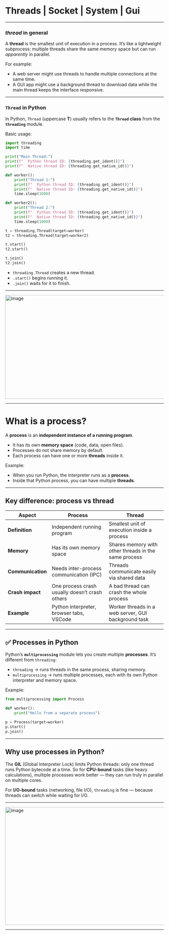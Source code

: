 # Threads | Socket | System | Gui
---


### *thread* in general

A **thread** is the smallest unit of execution in a process.
It’s like a lightweight subprocess: multiple threads share the same memory space but can run *apparently* in parallel.

For example:

* A web server might use threads to handle multiple connections at the same time.
* A GUI app might use a background thread to download data while the main thread keeps the interface responsive.

---

### `Thread` in Python

In Python, `Thread` (uppercase **T**) usually refers to the **`Thread` class** from the **`threading`** module.

Basic usage:

```python
import threading
import time

print("Main Thread:")
print(f"  Python thread ID: {threading.get_ident()}")
print(f"  Native thread ID: {threading.get_native_id()}")

def worker():
    print("Thread 1:")
    print(f"  Python thread ID: {threading.get_ident()}")
    print(f"  Native thread ID: {threading.get_native_id()}")
    time.sleep(1000)

def worker2():
    print("Thread 2:")
    print(f"  Python thread ID: {threading.get_ident()}")
    print(f"  Native thread ID: {threading.get_native_id()}")
    time.sleep(1000)

t = threading.Thread(target=worker)
t2 = threading.Thread(target=worker2)

t.start()
t2.start()

t.join()
t2.join()


```

* `threading.Thread` creates a new thread.
* `.start()` begins running it.
* `.join()` waits for it to finish.

---

<img width="1007" height="330" alt="image" src="https://github.com/user-attachments/assets/bd5f238b-3a86-4885-b99f-37c2cff9679d" />

---

#  What is a **process**?

A **process** is an **independent instance of a running program**.

* It has its own **memory space** (code, data, open files).
* Processes do not share memory by default.
* Each process can have one or more **threads** inside it.

Example:

* When you run Python, the interpreter runs as a **process**.
* Inside that Python process, you can have multiple **threads**.

---

##  Key difference: **process vs thread**

| Aspect            | Process                                        | Thread                                               |
| ----------------- | ---------------------------------------------- | ---------------------------------------------------- |
| **Definition**    | Independent running program                    | Smallest unit of execution inside a process          |
| **Memory**        | Has its own memory space                       | Shares memory with other threads in the same process |
| **Communication** | Needs inter-process communication (IPC)        | Threads communicate easily via shared data           |
| **Crash impact**  | One process crash usually doesn’t crash others | A bad thread can crash the whole process             |
| **Example**       | Python interpreter, browser tabs, VSCode       | Worker threads in a web server, GUI background task  |

---

## ✅ Processes in Python

Python’s **`multiprocessing`** module lets you create multiple **processes**.
It’s different from `threading`:

* `threading` → runs threads in the same process, sharing memory.
* `multiprocessing` → runs multiple processes, each with its own Python interpreter and memory space.

Example:

```python
from multiprocessing import Process

def worker():
    print("Hello from a separate process")

p = Process(target=worker)
p.start()
p.join()
```

---

##  Why use processes in Python?

The **GIL** (Global Interpreter Lock) limits Python threads: only one thread runs Python bytecode at a time.
So for **CPU-bound** tasks (like heavy calculations), multiple processes work better — they can run truly in parallel on multiple cores.

For **I/O-bound** tasks (networking, file I/O), `threading` is fine — because threads can switch while waiting for I/O.

---

<img width="750" height="375" alt="image" src="https://github.com/user-attachments/assets/a2f536cd-24e9-4338-a2ee-ed290a6ce20b" />

---





